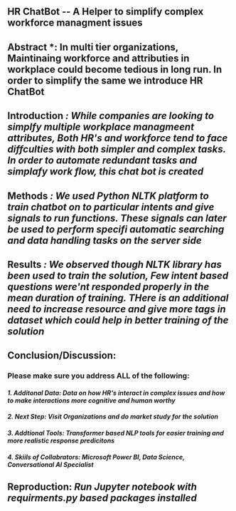 


## HR ChatBot -- A Helper to simplify complex workforce managment issues

## Abstract *: In multi tier organizations, Maintinaing workforce and attributies in workplace could become tedious in long run. In order to simplify the same we introduce HR ChatBot

## Introduction *: While companies are looking to simplfy multiple workplace managmeent attributes, Both HR's and workforce tend to face diffculties with both simpler and complex tasks. In order to automate redundant tasks and simplafy work flow, this chat bot is created*

## Methods *: We used Python NLTK platform to train chatbot on to particular intents and give signals to run functions. These signals can later be used to perform specifi automatic searching and data handling tasks on the server side*

## Results *: We observed though NLTK library has been used to train the solution, Few intent based questions were'nt responded properly in the mean duration of training. THere is an additional need to increase resource and give more tags in dataset which could help in better training of the solution*

## Conclusion/Discussion: 

### Please make sure you address ALL of the following:

#### *1. Additonal Data: Data on how HR's interact in complex issues and how to make interactions more cognitive and human worthy*

#### *2. Next Step: Visit Organizations and do market study for the solution* 

#### *3. Addtional Tools: Transformer based NLP tools for easier training and more realistic response predicitons*

#### *4. Skiils of Collabrators: Microsoft Power BI, Data Science, Conversational AI Specialist*

## Reproduction: *Run Jupyter notebook with requirments.py based packages installed*




